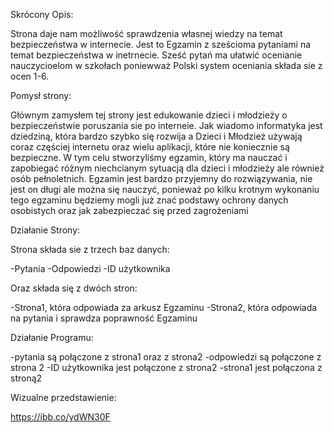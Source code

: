 Skrócony Opis: 

Strona daje nam możliwość sprawdzenia własnej wiedzy na temat bezpieczeństwa w internecie. 
Jest to Egzamin z sześcioma pytaniami na temat bezpieczeństwa w inetrnecie. 
Sześć pytań ma ułatwić ocenianie nauczycioelom w szkołach poniewważ Polski system oceniania składa sie z ocen 1-6.



Pomysł strony:

Głównym zamysłem tej strony jest edukowanie dzieci i młodzieży o bezpieczeństwie poruszania sie po interneie.
Jak wiadomo informatyka jest dziedziną, która bardzo szybko się rozwija a Dzieci i Młodzież używają coraz częściej internetu oraz wielu aplikacji, które nie koniecznie są bezpieczne.
W tym celu stworzyliśmy egzamin, który ma nauczać i zapobiegać różnym niechcianym sytuacją dla dzieci i młodzieży ale również osób pełnoletnich. 
Egzamin jest bardzo przyjemny do rozwiązywania, nie jest on długi ale można się nauczyć, ponieważ po kilku krotnym wykonaniu tego egzaminu 
będziemy mogli już znać podstawy ochrony danych osobistych oraz jak zabezpieczać się przed zagrożeniami



Działanie Strony:

Strona składa sie z trzech baz danych:

-Pytania
-Odpowiedzi
-ID użytkownika

Oraz składa się z dwóch stron:

-Strona1, która odpowiada za arkusz Egzaminu
-Strona2, która odpowiada na pytania i sprawdza poprawność Egzaminu



Działanie Programu:

-pytania są połączone z strona1 oraz z strona2
-odpowiedzi są połączone z strona 2
-ID użytkownika jest połączone z strona2
-strona1 jest połączona z stroną2



Wizualne przedstawienie:


https://ibb.co/ydWN30F
